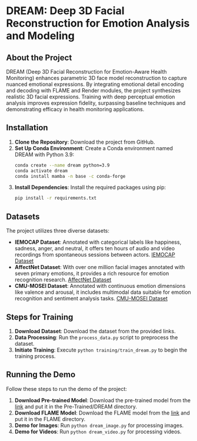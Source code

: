 # DREAM: Deep 3D Facial Reconstruction for Emotion Analysis and Modeling

## About the Project

DREAM (Deep 3D Facial Reconstruction for Emotion-Aware Health Monitoring) enhances parametric 3D face model reconstruction to capture nuanced emotional expressions. By integrating emotional detail encoding and decoding with FLAME and Render modules, the project synthesizes realistic 3D facial expressions. Training with deep perceptual emotion analysis improves expression fidelity, surpassing baseline techniques and demonstrating efficacy in health monitoring applications.

## Installation

1. **Clone the Repository**: Download the project from GitHub.
2. **Set Up Conda Environment**: Create a Conda environment named DREAM with Python 3.9:
    ```bash
    conda create --name dream python=3.9
    conda activate dream
    conda install mamba -n base -c conda-forge
    ```
3. **Install Dependencies**: Install the required packages using pip:
    ```bash
    pip install -r requirements.txt
    ```

## Datasets

The project utilizes three diverse datasets:

- **IEMOCAP Dataset**: Annotated with categorical labels like happiness, sadness, anger, and neutral, it offers ten hours of audio and video recordings from spontaneous sessions between actors. [IEMOCAP Dataset](https://sail.usc.edu/iemocap/iemocap_release.htm)
- **AffectNet Dataset**: With over one million facial images annotated with seven primary emotions, it provides a rich resource for emotion recognition research. [AffectNet Dataset](http://mohammadmahoor.com/affectnet/)
- **CMU-MOSEI Dataset**: Annotated with continuous emotion dimensions like valence and arousal, it includes multimodal data suitable for emotion recognition and sentiment analysis tasks. [CMU-MOSEI Dataset](http://multicomp.cs.cmu.edu/resources/cmu-mosi-dataset/)

## Steps for Training

1. **Download Dataset**: Download the dataset from the provided links.
2. **Data Processing**: Run the `process_data.py` script to preprocess the dataset.
3. **Initiate Training**: Execute `python training/train_dream.py` to begin the training process.

## Running the Demo

Follow these steps to run the demo of the project:

1. **Download Pre-trained Model**: Download the pre-trained model from the [link](https://drive.google.com) and put it in the Pre-Trained/DREAM directory.
2. **Download FLAME Model**: Download the FLAME model from the [link](https://drive.google.com) and put it in the FLAME directory.
3. **Demo for Images**: Run `python dream_image.py` for processing images.
4. **Demo for Videos**: Run `python dream_video.py` for processing videos.
